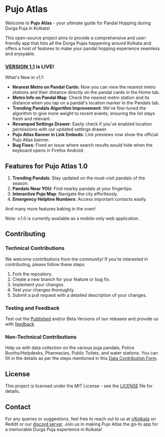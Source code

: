 # Pujo Atlas

Welcome to **Pujo Atlas** - your ultimate guide for Pandal Hopping during Durga Puja in Kolkata! 

This open-source project aims to provide a comprehensive and user-friendly app that lists all the Durga Pujas happening around Kolkata and offers a host of features to make your pandal hopping experience seamless and enjoyable.

### [VERSION 1.1](https://atlas.ourkolkata.in/) is LIVE!

What's New in v1.1:

- **Nearest Metro on Pandal Cards**: Now you can view the nearest metro stations and their distance directly on the pandal cards in the Home tab.
- **Metro Info on Pandal Map**: Check the nearest metro station and its distance when you tap on a pandal's location marker in the Pandals tab.
- **Trending Pandals Algorithm Improvement**: We’ve fine-tuned the algorithm to give more weight to recent events, ensuring the list stays fresh and relevant.
- **Revamped Settings Drawer**: Easily check if you’ve enabled location permissions with our updated settings drawer.
- **Pujo Atlas Banner in Link Embeds**: Link previews now show the official Pujo Atlas banner.
- **Bug Fixes**: Fixed an issue where search results would hide when the keyboard opens in Firefox Android.


## Features for Pujo Atlas 1.0
1. **Trending Pandals**: Stay updated on the must-visit pandals of the season.
2. **Pandals Near YOU**: Find nearby pandals at your fingertips.
3. **Interactive Pujo Map**: Navigate the city effortlessly.
4. **Emergency Helpline Numbers**: Access important contacts easily.

And many more features baking in the oven!

Note: v.1.0 is currently available as a mobile-only web application.

## Contributing

### Technical Contributions
We welcome contributions from the community! If you're interested in contributing, please follow these steps:
1. Fork the repository.
2. Create a new branch for your feature or bug fix.
3. Implement your changes.
4. Test your changes thoroughly.
5. Submit a pull request with a detailed description of your changes.

### Testing and Feedback
Test out the [Published](https://atlas.ourkolkata.in/) and/or Beta Versions of our releases and provide us with [feedback](https://forms.gle/wixeAAM4j2J8HCSN9) 

### Non-Technical Contributions
Help us with data collection on the various puja pandals, Police Booths/Helpdesks, Pharmacies, Public Toilets, and water stations. You can fill in the details as per the steps mentioned in this [Data Contribution Form](https://forms.gle/n394CrQpaHzS36hF6).

## License
This project is licensed under the MIT License - see the [LICENSE](LICENSE) file for details.

## Contact
For any queries or suggestions, feel free to reach out to us at [r/Kolkata](https://www.reddit.com/r/kolkata/) on Reddit or our [discord server](https://discord.gg/89JxPQqCq9).
Join us in making Pujo Atlas the go-to app for a memorable Durga Puja experience in Kolkata!
